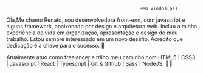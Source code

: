                                                      Bem Vindos(as)
                                                               
Ola,Me chamo Renato, sou desenvolvedora front-end, com javascript e alguns framework, apaixonado por design e arquitetura web. Incluo a minha experiência de vida em organização, apresentação e design do meu trabalho. Estou sempre interessado em um novo desafio. Acredito que dedicação é a chave para o sucesso. 👋


Atualmente atuo como freelancer e trilho meu caminho com HTML5 | CSS3 | Javascript | React | Typescript | Git & Github | Sass | NodeJS. 👩‍💻

